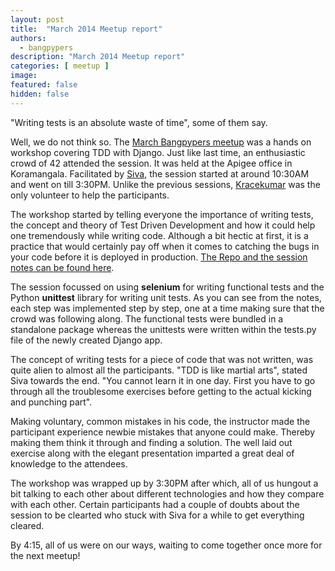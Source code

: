 ```yaml
---
layout: post
title:  "March 2014 Meetup report"
authors: 
  - bangpypers
description: "March 2014 Meetup report"
categories: [ meetup ]
image:
featured: false
hidden: false
---
```


"Writing tests is an absolute waste of time", some of them say.

Well, we do not think so. The [March Bangpypers meetup](http://www.meetup.com/BangPypers/events/125797622/) was a hands on workshop covering TDD with Django. Just like last time, an enthusiastic crowd of 42 attended the session. It was held at the Apigee office in Koramangala. Facilitated by [Siva][], the session started at around 10:30AM and went on till 3:30PM. Unlike the previous sessions, [Kracekumar][] was the only volunteer to help the participants.

The workshop started by telling everyone the importance of writing tests, the concept and theory of Test Driven Development and how it could help one tremendously while writing code. Although a bit hectic at first, it is a practice that would certainly pay off when it comes to catching the bugs in your code before it is deployed in production. [The Repo and the session notes can be found here](https://github.com/sivaa/django-tdd).

The session focussed on using __selenium__ for writing functional tests and the Python __unittest__ library for writing unit tests. As you can see from the notes, each step was implemented step by step, one at a time making sure that the crowd was following along. The functional tests were bundled in a standalone package whereas the unittests were written within the tests.py file of the newly created Django app.

The concept of writing tests for a piece of code that was not written, was quite alien to almost all the participants. "TDD is like martial arts", stated Siva towards the end. "You cannot learn it in one day. First you have to go through all the troublesome exercises before getting to the actual kicking and punching part".

Making voluntary, common mistakes in his code, the instructor made the participant experience newbie mistakes that anyone could make. Thereby making them think it through and finding a solution. The well laid out exercise along with the elegant presentation imparted a great deal of knowledge to the attendees.

The workshop was wrapped up by 3:30PM after which, all of us hungout a bit talking to each other about different technologies and how they compare with each other. Certain participants had a couple of doubts about the session to be clearted who stuck with Siva for a while to get everything cleared.

By 4:15, all of us were on our ways, waiting to come together once more for the next meetup!

[Kracekumar]: https://twitter.com/kracetheking
[Siva]: https://twitter.com/sivaa_in